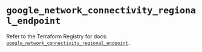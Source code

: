 # `google_network_connectivity_regional_endpoint`

Refer to the Terraform Registry for docs: [`google_network_connectivity_regional_endpoint`](https://registry.terraform.io/providers/hashicorp/google-beta/6.14.0/docs/resources/google_network_connectivity_regional_endpoint).
